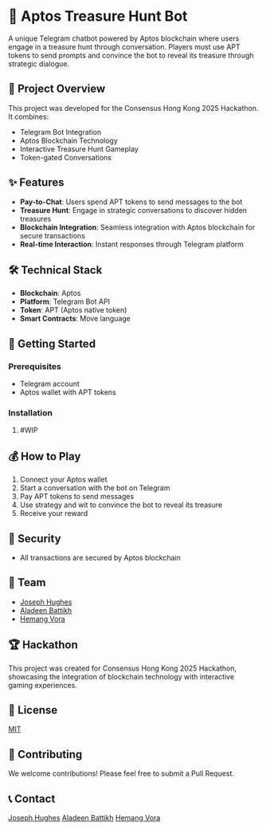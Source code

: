 # 🤖 Aptos Treasure Hunt Bot

A unique Telegram chatbot powered by Aptos blockchain where users engage in a treasure hunt through conversation. Players must use APT tokens to send prompts and convince the bot to reveal its treasure through strategic dialogue.

## 🎯 Project Overview

This project was developed for the Consensus Hong Kong 2025 Hackathon. It combines:
- Telegram Bot Integration
- Aptos Blockchain Technology
- Interactive Treasure Hunt Gameplay
- Token-gated Conversations

## ✨ Features

- **Pay-to-Chat**: Users spend APT tokens to send messages to the bot
- **Treasure Hunt**: Engage in strategic conversations to discover hidden treasures
- **Blockchain Integration**: Seamless integration with Aptos blockchain for secure transactions
- **Real-time Interaction**: Instant responses through Telegram platform

## 🛠️ Technical Stack

- **Blockchain**: Aptos
- **Platform**: Telegram Bot API
- **Token**: APT (Aptos native token)
- **Smart Contracts**: Move language

## 🚀 Getting Started

### Prerequisites
- Telegram account
- Aptos wallet with APT tokens

### Installation
1. #WIP

## 💰 How to Play

1. Connect your Aptos wallet
2. Start a conversation with the bot on Telegram
3. Pay APT tokens to send messages
4. Use strategy and wit to convince the bot to reveal its treasure
5. Receive your reward

## 🔐 Security

- All transactions are secured by Aptos blockchain

## 👥 Team

- [Joseph Hughes](https://github.com/d2Dreamer)
- [Aladeen Battikh](https://github.com/aladeenb)
- [Hemang Vora](https://github.com/hemangvora)

## 🏆 Hackathon

This project was created for Consensus Hong Kong 2025 Hackathon, showcasing the integration of blockchain technology with interactive gaming experiences.

## 📄 License

[MIT](https://opensource.org/licenses/MIT)

## 🤝 Contributing

We welcome contributions! Please feel free to submit a Pull Request.

## 📞 Contact

[Joseph Hughes](https://t.me/d2Dreamer)
[Aladeen Battikh](https://t.me/aladeen_cl)
[Hemang Vora](https://t.me/corotvoid)